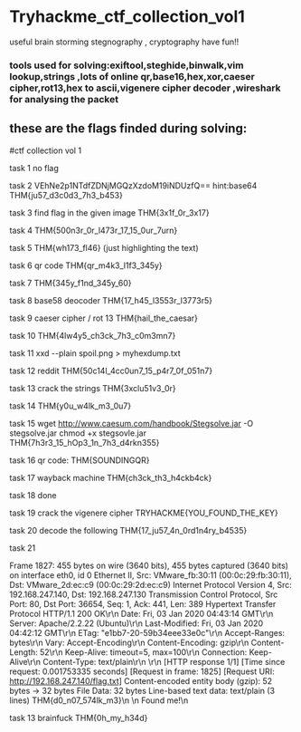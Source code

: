 # Tryhackme_ctf_collection_vol1
useful brain storming stegnography , cryptography have fun!!


### tools used for solving:exiftool,steghide,binwalk,vim lookup,strings ,lots of online qr,base16,hex,xor,caeser cipher,rot13,hex to ascii,vigenere cipher decoder ,wireshark for analysing the packet

## these are the flags finded during solving:
#ctf collection vol 1

task 1 no flag

task 2
VEhNe2p1NTdfZDNjMGQzXzdoM19iNDUzfQ==
hint:base64
THM{ju57_d3c0d3_7h3_b453}

task 3
find flag in the given image
THM{3x1f_0r_3x17}

task 4
THM{500n3r_0r_l473r_17_15_0ur_7urn}

task 5
THM{wh173_fl46} (just highlighting the text)

task 6 
qr code
THM{qr_m4k3_l1f3_345y}

task 7
THM{345y_f1nd_345y_60}

task 8 base58 deocoder
THM{17_h45_l3553r_l3773r5}

task 9 caeser cipher / rot 13
THM{hail_the_caesar}


task 10
 THM{4lw4y5_ch3ck_7h3_c0m3mn7} 



task 11
xxd --plain spoil.png > myhexdump.txt



task 12 reddit
THM{50c14l_4cc0un7_15_p4r7_0f_051n7}

task 13 crack the strings
THM{3xclu51v3_0r}


task 14
THM{y0u_w4lk_m3_0u7}



task 15
wget http://www.caesum.com/handbook/Stegsolve.jar -O stegsolve.jar
chmod +x stegsovle.jar
THM{7h3r3_15_hOp3_1n_7h3_d4rkn355}

task 16
qr code:
THM{SOUNDINGQR}

task 17 wayback machine
THM{ch3ck_th3_h4ckb4ck} 


task 18 done 


task 19 crack the vigenere cipher
TRYHACKME{YOU_FOUND_THE_KEY}

task 20 decode the following
THM{17_ju57_4n_0rd1n4ry_b4535}


task 21




Frame 1827: 455 bytes on wire (3640 bits), 455 bytes captured (3640 bits) on interface eth0, id 0
Ethernet II, Src: VMware_fb:30:11 (00:0c:29:fb:30:11), Dst: VMware_2d:ec:c9 (00:0c:29:2d:ec:c9)
Internet Protocol Version 4, Src: 192.168.247.140, Dst: 192.168.247.130
Transmission Control Protocol, Src Port: 80, Dst Port: 36654, Seq: 1, Ack: 441, Len: 389
Hypertext Transfer Protocol
    HTTP/1.1 200 OK\r\n
    Date: Fri, 03 Jan 2020 04:43:14 GMT\r\n
    Server: Apache/2.2.22 (Ubuntu)\r\n
    Last-Modified: Fri, 03 Jan 2020 04:42:12 GMT\r\n
    ETag: "e1bb7-20-59b34eee33e0c"\r\n
    Accept-Ranges: bytes\r\n
    Vary: Accept-Encoding\r\n
    Content-Encoding: gzip\r\n
    Content-Length: 52\r\n
    Keep-Alive: timeout=5, max=100\r\n
    Connection: Keep-Alive\r\n
    Content-Type: text/plain\r\n
    \r\n
    [HTTP response 1/1]
    [Time since request: 0.001753335 seconds]
    [Request in frame: 1825]
    [Request URI: http://192.168.247.140/flag.txt]
    Content-encoded entity body (gzip): 52 bytes -> 32 bytes
    File Data: 32 bytes
Line-based text data: text/plain (3 lines)
    THM{d0_n07_574lk_m3}\n
    \n
    Found me!\n









task 13 brainfuck
THM{0h_my_h34d}
